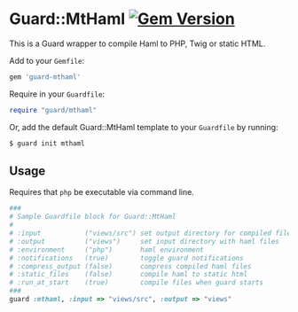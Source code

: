 # Guard::MtHaml [![Gem Version](https://badge.fury.io/rb/guard-mthaml.svg)](http://badge.fury.io/rb/guard-mthaml)
This is a Guard wrapper to compile Haml to PHP, Twig or static HTML.

Add to your `Gemfile`:
```ruby
gem 'guard-mthaml'
```

Require in your `Guardfile`:
```ruby
require "guard/mthaml"
```

Or, add the default Guard::MtHaml template to your `Guardfile` by running:
```bash
$ guard init mthaml
```

## Usage
Requires that `php` be executable via command line.

```ruby
###
# Sample Guardfile block for Guard::MtHaml
#
# :input           ("views/src") set output directory for compiled files
# :output          ("views")     set input directory with haml files
# :environment     ("php")       haml environment
# :notifications   (true)        toggle guard notifications
# :compress_output (false)       compress compiled haml files
# :static_files    (false)       compile haml to static html
# :run_at_start    (true)        compile files when guard starts
###
guard :mthaml, :input => "views/src", :output => "views"
```
